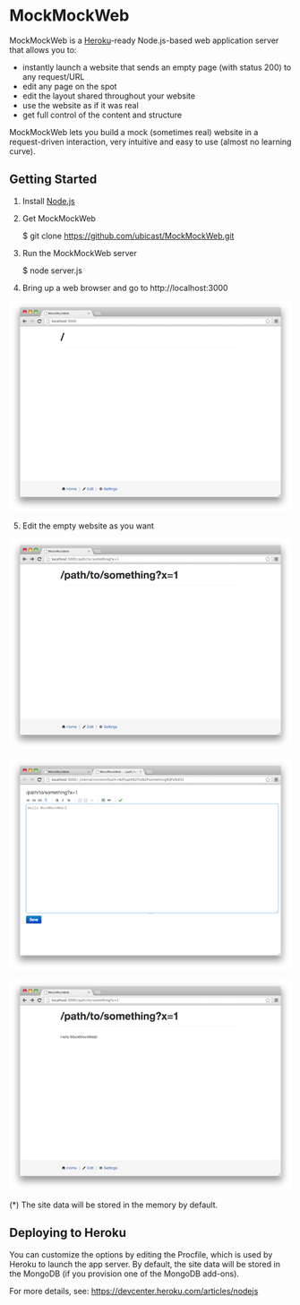 MockMockWeb
===========

MockMockWeb is a [Heroku](https://www.heroku.com/)-ready Node.js-based web application server that allows you to:

* instantly launch a website that sends an empty page (with status 200) to any request/URL
* edit any page on the spot
* edit the layout shared throughout your website
* use the website as if it was real
* get full control of the content and structure

MockMockWeb lets you build a mock (sometimes real) website in a request-driven interaction, very intuitive and easy to use (almost no learning curve).

Getting Started
----------------

1) Install [Node.js](http://nodejs.org/)

2) Get MockMockWeb

    $ git clone https://github.com/ubicast/MockMockWeb.git

3) Run the MockMockWeb server

    $ node server.js

4) Bring up a web browser and go to http://localhost:3000

![index page](docs/index.png)

5) Edit the empty website as you want

![move to any path](docs/any-path.png)

![edit the page](docs/edit-page.png)

![edited](docs/edited.png)

(*) The site data will be stored in the memory by default.

Deploying to Heroku
-------------------

You can customize the options by editing the Procfile, which is used by Heroku to launch the app server. By default, the site data will be stored in the MongoDB (if you provision one of the MongoDB add-ons).

For more details, see: https://devcenter.heroku.com/articles/nodejs


